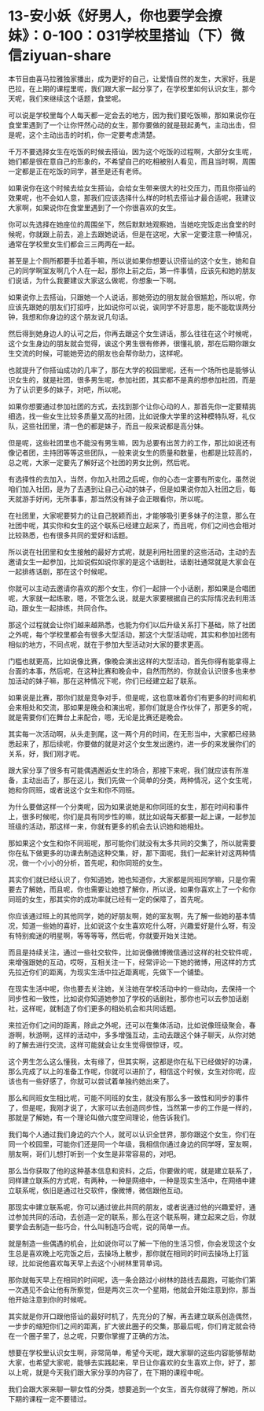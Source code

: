 # 13-安小妖《好男人，你也要学会撩妹》：0-100：031学校里搭讪（下）微信ziyuan-share

本节目由喜马拉雅独家播出，成为更好的自己，让爱情自然的发生，大家好，我是巴拉，在上期的课程里呢，我们跟大家一起分享了，在学校里如何认识女生，那今天呢，我们来继续这个话题，食堂呢。

可以说是学校里每个人每天都一定会去的地方，因为我们要吃饭嘛，那如果说你在食堂里遇到了一个让你怦然心动的女生，那你要做的就是鼓起勇气，主动出击，但是呢，这个主动出击的时机，你一定要考虑清楚。

千万不要选择女生在吃饭的时候去搭讪，因为这个吃饭的过程啊，大部分女生呢，她们都是很在意自己的形象的，不希望自己的吃相被别人看见，而且当时啊，周围一定都是正在吃饭的同学，甚至是还有老师。

如果说你在这个时候去给女生搭讪，会给女生带来很大的社交压力，而且你搭讪的效果呢，也不会如人意，那我们应该选择什么样的时机去搭讪才最合适呢，我建议大家啊，如果说你在食堂里遇到了一个你很喜欢的女生。

你可以先选择在她座位的周围坐下，然后默默地观察她，当她吃完饭走出食堂的时候呢，你就跟上前去，追上去跟她说话，但是在这呢，大家一定要注意一种情况，通常在学校里女生们都会三三两两在一起。

甚至是上个厕所都要手拉着手嘛，所以说如果你想要认识搭讪的这个女生，她和自己的同学啊室友啊几个人在一起，那你上前之后，第一件事情，应该先和她的朋友们说话，为什么我要建议大家这么做呢，你想象一下啊。

如果说你上去搭讪，只跟她一个人说话，那她旁边的朋友就会很尴尬，所以呢，你应该先跟她的朋友们打招呼，比如说你可以说，诶同学不好意思，能不能耽误两分钟，我想和你身边的这个朋友说几句话。

然后得到她身边人的认可之后，你再去跟这个女生讲话，那么往往在这个时候呢，这个女生身边的朋友就会觉得，诶这个男生很有修养，很懂礼貌，那在后期你跟女生交流的时候，可能她旁边的朋友也会帮你助力，这样呢。

也就提升了你搭讪成功的几率了，那在大学的校园里呢，还有一个场所也是能够认识女生的，就是社团，很多男生呢，参加社团，其实都不是真的想参加社团，而是为了认识更多的妹子，对吧，所以呢。

如果你想要通过参加社团的方式，去找到那个让你心动的人，那首先你一定要精挑细选，找一些女生比较多质量又高的社团，比如说像大学里的这种模特队呀，礼仪队，这些社团里，清一色的都是妹子，而且一般来说都是高分妹。

但是呢，这些社团里也不能没有男生嘛，因为总要有出苦力的工作，那比如说还有像记者团，主持团等等这些团队，一般来说女生的质量和数量，也都是比较高的，总之呢，大家一定要先了解好这个社团的男女比例，然后呢。

有选择性的去加入，当然，你加入社团之后呢，你的心态一定要有所变化，虽然说咱们加入社团，是为了去遇到让自己心动的妹子，但是如果说你加入社团之后，每天就游手好闲，无所事事，那当然没有妹子会正眼看你，所以呢。

在社团里，大家呢要努力的让自己脱颖而出，才能够吸引更多妹子的注意，那么在社团中呢，其实你和女生的这个联系已经建立起来了，而且呢，你们之间也会相对比较熟悉，也有很多共同的爱好和话题。

所以说在社团里和女生接触的最好方式呢，就是利用社团里的这些活动，主动的去邀请女生一起参加，比如说假如说你家的是这个话剧社，话剧社通常就是大家会在一起排练话剧，那在这个时候呢。

你就可以主动去邀请你喜欢的那个女生，你们一起排一个小话剧，那如果是合唱团呢，大家就一起练歌，嗯，不管怎么说，就是大家要根据自己的实际情况去利用活动，跟女生一起排练，共同合作。

那这个过程就会让你们越来越熟悉，也能为你们以后升级关系打下基础，除了社团之外呢，每个学校里都会有很多大型活动，那这个大型活动呢，其实和参加社团有相似的地方，不同点呢，就在于参加大型活动对大家的要求更高。

门槛也就更高，比如说像比赛，像晚会演出这样的大型活动，首先你得有能拿得上台面的本事，然后呢，在这种比赛和晚会中，自然而然的，你就会认识很多也来参加活动的妹子嘛，那在这种情况下呢，你们已经建立起了联系。

如果说是比赛，那你们就是竞争对手，但是呢，这也意味着你们有更多的时间和机会来相处和交流，那如果是晚会和演出呢，那你们就是合作伙伴了，那更多的呢，就是需要你们在舞台上来配合，嗯，无论是比赛还是晚会。

其实每一次活动啊，从头走到尾，这一两个月的时间，在无形当中，大家都已经熟悉起来了，那后续呢，你要做的就是对这个女生发出邀约，进一步的来发展你们的关系，好，我们刚才呢。

跟大家分享了很多有可能偶遇邂逅女生的场合，那接下来呢，我们就应该有所准备，主动出击了，那在这儿，我们先做一个简单的分类，两种情况，这个女生呢，她和你同班，或者说这个女生和你不同班。

为什么要做这样一个分类呢，因为如果说她是和你同班的女生，那在时间和事件上，很多时候呢，你们是具有同步性的嘛，就比如说每天都要一起上课，一起参加班级的活动，那这样一来，你就有更多的机会去认识她和她相处。

那如果这个女生和你不同班呢，那可能你们就没有太多共同的交集了，所以就需要你在私下做更多的功课去制造这种交集，好，那下面呢，我们一起来针对这两种情况，做一个小小的分析，首先呢，和你同班的女生。

其实你们就已经认识了，你知道她，她也知道你，大家都是同班同学嘛，只是你需要去了解她，而且呢，你也需要让她想了解你，所以说，如果你喜欢上了一个和你同班的女生，那其实你的成功率就已经有一定的保障了，首先呢。

你应该通过班上的其他同学，她的好朋友啊，她的室友啊，先了解一些她的基本情况，知道一些她的喜好，比如说这个女生喜欢吃什么呀，兴趣爱好是什么呀，有没有特别痴迷的明星啊，等等等等，然后呢，你就要开始关注她。

而且是持续关注，通过一些社交软件，比如说像微博微信通过这样的社交软件呢，来增强跟她的互动，哎呀，互相关注一下，经常评论一下她的微博，用这样的方式先拉近你们的距离，为现实生活中拉近距离呢，先做下一个铺垫。

在现实生活中呢，你也要去关注她，关注她在学校活动中的一些动向，去保持一个同步性和一致性，比如说你知道她参加了学校的话剧社，那你也可以去参加话剧社，这样呢，就制造了你们更多的相处机会和共同话题。

来拉近你们之间的距离，除此之外呢，还可以在集体活动，比如说像班级聚会，春游啊，秋游啊，这样的活动中，多多增强互动，主动去跟这个妹子聊天，从你对她的了解去进行交流，这样可能就会让女生觉得很惊讶，哎。

这个男生怎么这么懂我，太有缘了，但其实啊，这都是你在私下已经做好的功课，那么完成了以上的准备工作呢，你就可以进阶了，相信这个时候，女生对你呢，应该也有一些好感了，你就可以尝试着单独约她出来了。

那么和同班女生相比呢，可能不同班的女生，就没有那么多一致性和同步的事件了，但是呢，我刚才说了，大家可以去创造同步性，当然第一步的工作是一样的，那就是了解她，有一个理论叫做六度空间理论，他告诉我们。

我们每个人通过我们身边的六个人，就可以认识全世界，那你跟这个女生，你们在同一个校园里，可能你们还是同一个年级，我相信你通过身边的同学呀，室友啊，朋友啊，哥们儿想打听到一个女生是非常容易的，对吧。

那么当你获取了他的这种基本信息和资料，之后，你要做的呢，就是建立联系了，同样建立联系的方式呢，有两种，一种是网络中，一种是现实生活中，在网络中建立联系呢，依旧是通过社交软件，像微博，微信跟他互动。

那现实中建立联系呢，你可以通过彼此共同的朋友，或者说通过他的兴趣爱好，通过参加共同的活动，去创造一定的联系，那么在这个联系啊，建立起来之后，你就要学会去制造一些巧合，什么叫制造巧合呢，说的简单一点。

就是制造一些偶遇的机会，比如说你可以了解一下他的生活习惯，你会发现这个女生总是喜欢晚上吃完饭之后，去操场上散步，那你就在相同的时间去操场上打篮球，比如说他喜欢每天早上去这个小树林里背单词。

那你就每天早上在相同的时间呢，选一条会路过小树林的路线去晨跑，可能你们第一次遇见不会让他有所察觉，但是两次三次一个星期，他就会开始注意到你，那当他开始注意到你的时候呢。

其实就是你开口跟他搭讪的最好时机了，先充分的了解，再去建立联系创造偶然，一步步的缩短你们之间的距离，扩大彼此圈子的交集，那最后呢，你们肯定就会待在一个圈子里了，总之呢，只要你掌握了正确的方法。

想要在学校里认识女生啊，非常简单，希望今天呢，跟大家聊的这些内容能够帮助大家，也希望大家呢，能够去实践起来，早日让你喜欢的女生喜欢上你，好了，那以上呢，就是今天我们跟大家分享的内容了，在下期的课程中呢。

我们会跟大家来聊一聊女性的分类，想要追到一个女生，首先你就得了解她，所以下期的课程一定不要错过。